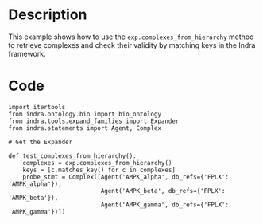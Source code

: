 # Description
This example shows how to use the `exp.complexes_from_hierarchy` method to retrieve complexes and check their validity by matching keys in the Indra framework.

# Code
```
import itertools
from indra.ontology.bio import bio_ontology
from indra.tools.expand_families import Expander
from indra.statements import Agent, Complex

# Get the Expander

def test_complexes_from_hierarchy():
    complexes = exp.complexes_from_hierarchy()
    keys = [c.matches_key() for c in complexes]
    probe_stmt = Complex([Agent('AMPK_alpha', db_refs={'FPLX': 'AMPK_alpha'}),
                          Agent('AMPK_beta', db_refs={'FPLX': 'AMPK_beta'}),
                          Agent('AMPK_gamma', db_refs={'FPLX': 'AMPK_gamma'})])

```
